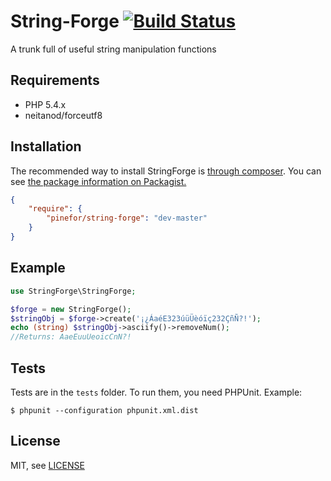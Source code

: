 String-Forge [![Build Status](https://travis-ci.org/pinefor/string-forge.png?branch=master)](https://travis-ci.org/pinefor/string-forge)
==============================

A trunk full of useful string manipulation functions

Requirements
------------

* PHP 5.4.x
* neitanod/forceutf8

Installation
------------

The recommended way to install StringForge is [through composer](http://getcomposer.org).
You can see [the package information on Packagist.](https://packagist.org/packages/pinefor/string-forge)

```JSON
{
    "require": {
        "pinefor/string-forge": "dev-master"
    }
}
```

Example
------------

```php
use StringForge\StringForge;

$forge = new StringForge();
$stringObj = $forge->create('¡¿ÁaéE323úüÜèóïç232ÇñÑ?!');
echo (string) $stringObj->asciify()->removeNum();
//Returns: AaeEuuUeoicCnN?!
```

Tests
-----

Tests are in the `tests` folder.
To run them, you need PHPUnit.
Example:

    $ phpunit --configuration phpunit.xml.dist


License
-------

MIT, see [LICENSE](LICENSE)
